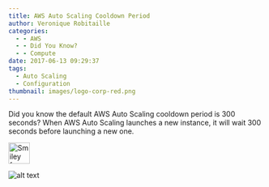 ```yaml
---
title: AWS Auto Scaling Cooldown Period 
author: Veronique Robitaille
categories:
  - - AWS
  - - Did You Know?
  - - Compute
date: 2017-06-13 09:29:37
tags:
  - Auto Scaling
  - Configuration
thumbnail: images/logo-corp-red.png
---
```

Did you know the default AWS Auto Scaling cooldown period is 300 seconds?  When AWS Auto Scaling launches a new instance, it will wait 300 seconds before launching a new one.

<img src="/images/logo-corp-red.png" alt="Smiley face" height="42" width="42">

![alt text](/images/logo-corp-red.png)
